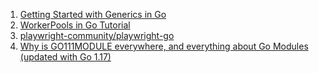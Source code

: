 1. [Getting Started with Generics in Go](https://youtu.be/kKu9HuOvaUY)
1. [WorkerPools in Go Tutorial](https://youtu.be/1iBj5qVyfQA)
1. [playwright-community/playwright-go](https://github.com/playwright-community/playwright-go)
1. [Why is GO111MODULE everywhere, and everything about Go Modules (updated with Go 1.17)](https://maelvls.dev/go111module-everywhere/)
